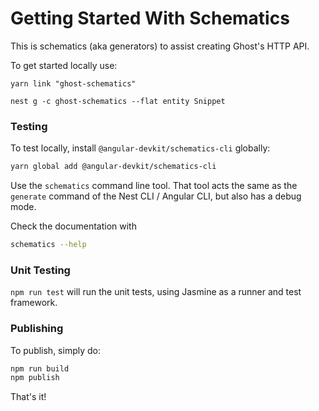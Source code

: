 # Getting Started With Schematics

This is schematics (aka generators) to assist creating Ghost's HTTP API.

To get started locally use:
```
yarn link "ghost-schematics"

nest g -c ghost-schematics --flat entity Snippet
```

### Testing

To test locally, install `@angular-devkit/schematics-cli` globally:
```bash
yarn global add @angular-devkit/schematics-cli
```

Use the `schematics` command line tool. That tool acts the same as the `generate` command of the Nest CLI / Angular CLI, but also has a debug mode.

Check the documentation with

```bash
schematics --help
```

### Unit Testing

`npm run test` will run the unit tests, using Jasmine as a runner and test framework.

### Publishing

To publish, simply do:

```bash
npm run build
npm publish
```

That's it!
